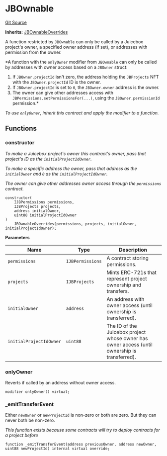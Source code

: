 # JBOwnable
[Git Source](https://github.com/Bananapus/nana-ownable/blob/a74b3181e75adaf0ee0c93cb00bcc5709ca8f314/src/JBOwnable.sol)

**Inherits:**
[JBOwnableOverrides](/docs/v4/api/ownable/JBOwnableOverrides.sol/abstract.JBOwnableOverrides.md)

A function restricted by `JBOwnable` can only be called by a Juicebox project's owner, a specified owner
address (if set), or addresses with permission from the owner.

*A function with the `onlyOwner` modifier from `JBOwnable` can only be called by addresses with owner access
based on a `JBOwner` struct:
1. If `JBOwner.projectId` isn't zero, the address holding the `JBProjects` NFT with the `JBOwner.projectId` ID is
the owner.
2. If `JBOwner.projectId` is set to `0`, the `JBOwner.owner` address is the owner.
3. The owner can give other addresses access with `JBPermissions.setPermissionsFor(...)`, using the
`JBOwner.permissionId` permission.*

*To use `onlyOwner`, inherit this contract and apply the modifier to a function.*


## Functions
### constructor

*To make a Juicebox project's owner this contract's owner, pass that project's ID as the
`initialProjectIdOwner`.*

*To make a specific address the owner, pass that address as the `initialOwner` and `0` as the
`initialProjectIdOwner`.*

*The owner can give other addresses owner access through the `permissions` contract.*


```solidity
constructor(
    IJBPermissions permissions,
    IJBProjects projects,
    address initialOwner,
    uint88 initialProjectIdOwner
)
    JBOwnableOverrides(permissions, projects, initialOwner, initialProjectIdOwner);
```
**Parameters**

|Name|Type|Description|
|----|----|-----------|
|`permissions`|`IJBPermissions`|A contract storing permissions.|
|`projects`|`IJBProjects`|Mints ERC-721s that represent project ownership and transfers.|
|`initialOwner`|`address`|An address with owner access (until ownership is transferred).|
|`initialProjectIdOwner`|`uint88`|The ID of the Juicebox project whose owner has owner access (until ownership is transferred).|


### onlyOwner

Reverts if called by an address without owner access.


```solidity
modifier onlyOwner() virtual;
```

### _emitTransferEvent

Either `newOwner` or `newProjectId` is non-zero or both are zero. But they can never both be non-zero.

*This function exists because some contracts will try to deploy contracts for a project before*


```solidity
function _emitTransferEvent(address previousOwner, address newOwner, uint88 newProjectId) internal virtual override;
```


